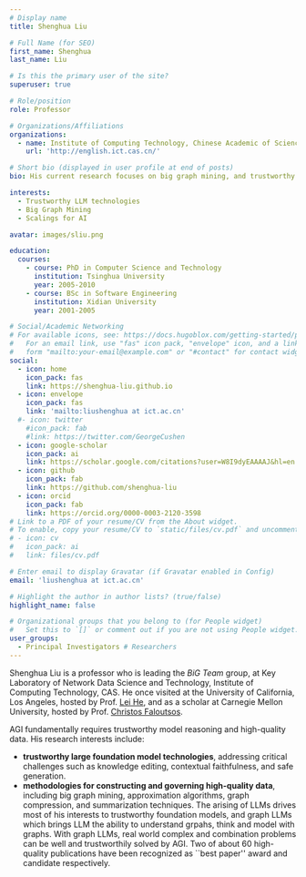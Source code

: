 ```yaml
---
# Display name
title: Shenghua Liu

# Full Name (for SEO)
first_name: Shenghua
last_name: Liu

# Is this the primary user of the site?
superuser: true

# Role/position
role: Professor

# Organizations/Affiliations
organizations:
  - name: Institute of Computing Technology, Chinese Academic of Sciences
    url: 'http://english.ict.cas.cn/'

# Short bio (displayed in user profile at end of posts)
bio: His current research focuses on big graph mining, and trustworthy foundation models, with applying LLMs to graph analysis, and scalings for AI.  

interests:
  - Trustworthy LLM technologies
  - Big Graph Mining
  - Scalings for AI

avatar: images/sliu.png

education:
  courses:
    - course: PhD in Computer Science and Technology
      institution: Tsinghua University
      year: 2005-2010
    - course: BSc in Software Engineering
      institution: Xidian University
      year: 2001-2005

# Social/Academic Networking
# For available icons, see: https://docs.hugoblox.com/getting-started/page-builder/#icons
#   For an email link, use "fas" icon pack, "envelope" icon, and a link in the
#   form "mailto:your-email@example.com" or "#contact" for contact widget.
social:
  - icon: home
    icon_pack: fas
    link: https://shenghua-liu.github.io
  - icon: envelope
    icon_pack: fas
    link: 'mailto:liushenghua at ict.ac.cn'
  #- icon: twitter
    #icon_pack: fab
    #link: https://twitter.com/GeorgeCushen
  - icon: google-scholar
    icon_pack: ai
    link: https://scholar.google.com/citations?user=W8I9dyEAAAAJ&hl=en 
  - icon: github
    icon_pack: fab
    link: https://github.com/shenghua-liu
  - icon: orcid 
    icon_pack: fab
    link: https://orcid.org/0000-0003-2120-3598 
# Link to a PDF of your resume/CV from the About widget.
# To enable, copy your resume/CV to `static/files/cv.pdf` and uncomment the lines below.
# - icon: cv
#   icon_pack: ai
#   link: files/cv.pdf

# Enter email to display Gravatar (if Gravatar enabled in Config)
email: 'liushenghua at ict.ac.cn'

# Highlight the author in author lists? (true/false)
highlight_name: false

# Organizational groups that you belong to (for People widget)
#   Set this to `[]` or comment out if you are not using People widget.
user_groups:
  - Principal Investigators # Researchers
---
```


Shenghua Liu is a professor who is leading the *BiG Team* group, at 
Key Laboratory of Network Data Science and Technology, Institute of Computing Technology, CAS.
He once visited at the University of California, Los Angeles, hosted by Prof. [Lei He](http://eda.ee.ucla.edu/people/faculty.html), and as a scholar at Carnegie Mellon University, hosted by Prof. [Christos Faloutsos](http://www.cs.cmu.edu/~christos).

AGI fundamentally requires trustworthy model reasoning and high-quality data. His research interests include:
- **trustworthy large foundation model technologies**, addressing critical challenges such as knowledge editing, contextual faithfulness, and safe generation.
- **methodologies for constructing and governing high-quality data**, including big graph mining, approximation algorithms, graph compression, and summarization techniques.
The arising of LLMs drives most of his interests to trustworthy foundation models, and graph LLMs which brings LLM the ability to understand grpahs, think and model with graphs. With graph LLMs, real world complex and combination problems can be well and trustworthily solved by AGI. 
Two of about 60 high-quality publications have been recognized as ``best paper'' award and candidate respectively.